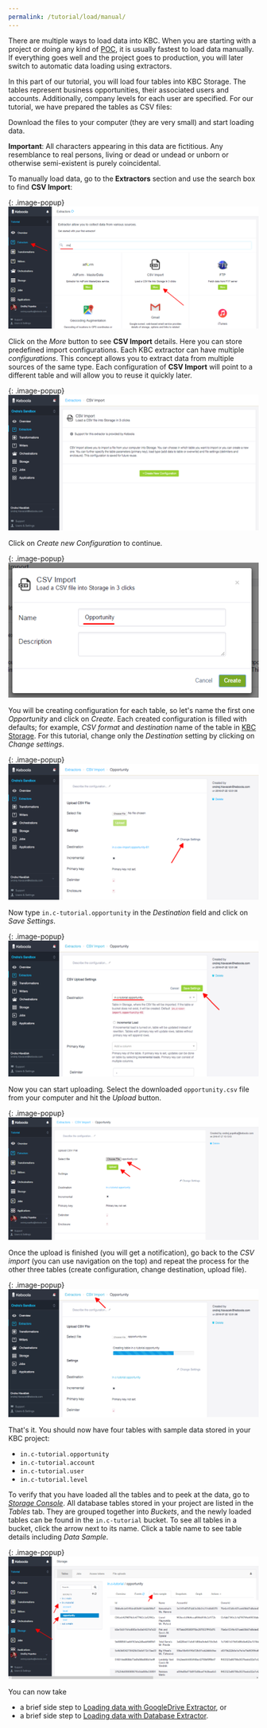 ```yaml
---
permalink: /tutorial/load/manual/
---
```


There are multiple ways to load data into KBC. When you are starting with a project or doing any kind of
[POC](https://en.wikipedia.org/wiki/Proof_of_concept), it is usually fastest to load data manually.
If everything goes well and the project goes to production, you will later switch to automatic
data loading using extractors.

In this part of our tutorial, you will load four tables into KBC Storage.
The tables represent business opportunities, their associated users and accounts.
Additionally, company levels for each user are specified.
For our tutorial, we have prepared the tables as CSV files:


Download the files to your computer (they are very small) and start loading data.

**Important**: All characters appearing in this data are fictitious.
Any resemblance to real persons, living or dead or undead or unborn or otherwise semi-existent is purely coincidental.

To manually load data, go to the **Extractors** section and use the search box to find **CSV Import**:

{: .image-popup}
![Screenshot -- Extractors](/tutorial/load/extractor-intro-1.png)

Click on the *More* button to see **CSV Import** details. Here you can store predefined import configurations.
Each KBC extractor can have multiple *configurations*. This concept allows you to extract data from multiple sources
of the same type. Each configuration of **CSV Import** will point to a different table and will allow you to reuse it quickly later.

{: .image-popup}
![Screenshot -- CSV Import Intro](/tutorial/load/csv-import-empty-list.png)

Click on *Create new Configuration* to continue.

{: .image-popup}
![Screenshot -- CSV New Configuration](/tutorial/load/csv-import-create-new-configuration.png)

You will be creating configuration for each table, so let's name the first one *Opportunity* and click on *Create*. 
Each created configuration is filled with defaults; for example, *CSV format* and *destination* name of the table in
[KBC Storage](/storage/). For this tutorial, change only the *Destination* setting by clicking on *Change settings*.

{: .image-popup}
![Screenshot -- CSV Import Configuration](/tutorial/load/csv-import-default-configuration.png)

Now type `in.c-tutorial.opportunity` in the *Destination* field and click on *Save Settings*.

{: .image-popup}
![Screenshot -- Change upload settings](/tutorial/load/csv-import-change-settings.png)

Now you can start uploading. Select the downloaded `opportunity.csv` file from your computer and hit the *Upload* button.

{: .image-popup}
![Screenshot -- Upload CSV file](/tutorial/load/csv-import-upload-before.png)

Once the upload is finished (you will get a notification), go back to the *CSV import* (you can use navigation on the top) and
repeat the process for the other three tables (create configuration, change destination, upload file).

{: .image-popup}
![Screenshot -- Upload CSV file progress](/tutorial/load/csv-import-upload.png)

That's it. You should now have four tables with sample data stored in your KBC project:

- `in.c-tutorial.opportunity`
- `in.c-tutorial.account`
- `in.c-tutorial.user`
- `in.c-tutorial.level`

To verify that you have loaded all the tables and to peek at the data, go to [*Storage Console*](/storage/).
All database tables stored in your project are listed in the *Tables* tab. 
They are grouped together into *Buckets*, and the newly loaded tables can be found in the `in.c-tutorial` bucket. 
To see all tables in a bucket, click the arrow next to its name.
Click a table name to see table details including *Data Sample*.

{: .image-popup}
![Screenshot -- Storage preview](/tutorial/load/csv-import-storage.png)

You can now take

- a brief side step to [Loading data with GoogleDrive Extractor](/tutorial/load/googledrive/), or
- a brief side step to [Loading data with Database Extractor](/tutorial/load/database/).
